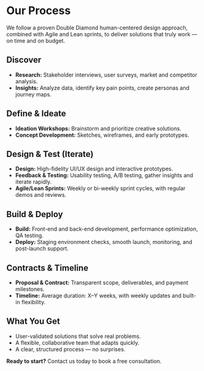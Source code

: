 # Our Process

We follow a proven Double Diamond human-centered design approach, combined with Agile and Lean sprints, to deliver solutions that truly work — on time and on budget.

## Discover

- **Research:** Stakeholder interviews, user surveys, market and competitor analysis.
- **Insights:** Analyze data, identify key pain points, create personas and journey maps.

## Define & Ideate

- **Ideation Workshops:** Brainstorm and prioritize creative solutions.
- **Concept Development:** Sketches, wireframes, and early prototypes.

## Design & Test (Iterate)

- **Design:** High-fidelity UI/UX design and interactive prototypes.
- **Feedback & Testing:** Usability testing, A/B testing, gather insights and iterate rapidly.
- **Agile/Lean Sprints:** Weekly or bi-weekly sprint cycles, with regular demos and reviews.

## Build & Deploy

- **Build:** Front-end and back-end development, performance optimization, QA testing.
- **Deploy:** Staging environment checks, smooth launch, monitoring, and post-launch support.

## Contracts & Timeline

- **Proposal & Contract:** Transparent scope, deliverables, and payment milestones.
- **Timeline:** Average duration: X–Y weeks, with weekly updates and built-in flexibility.

## What You Get

- User-validated solutions that solve real problems.
- A flexible, collaborative team that adapts quickly.
- A clear, structured process — no surprises.

**Ready to start?** Contact us today to book a free consultation. 